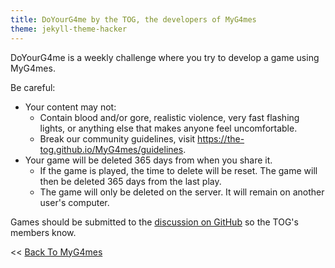 ```yaml
---
title: DoYourG4me by the TOG, the developers of MyG4mes
theme: jekyll-theme-hacker
---
```

DoYourG4me is a weekly challenge where you try to develop a game using MyG4mes.

Be careful:
* Your content may not:
  * Contain blood and/or gore, realistic violence, very fast flashing lights, or anything else that makes anyone feel uncomfortable.
  * Break our community guidelines, visit https://the-tog.github.io/MyG4mes/guidelines.
* Your game will be deleted 365 days from when you share it.
  * If the game is played, the time to delete will be reset. The game will then be deleted 365 days from the last play.
  * The game will only be deleted on the server. It will remain on another user's computer.

Games should be submitted to the [discussion on GitHub](https://github.com/The-TOG/MyG4mes/discussions) so the TOG's members know.

<< [Back To MyG4mes](https://the-tog.github.io/MyG4mes)
